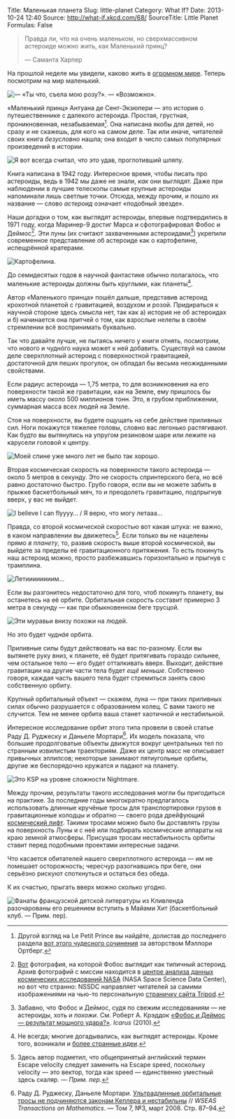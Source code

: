 Title: Маленькая планета
Slug: little-planet
Category: What If?
Date: 2013-10-24 12:40
Source: http://what-if.xkcd.com/68/
SourceTitle: Little Planet
Formulas: False

> Правда ли, что на очень маленьком, но сверхмассивном астероиде можно жить, как Маленький принц?
> 
> — Саманта Харпер

На прошлой неделе мы увидели, каково жить в [огромном мире](http://chtoes.li/page/expanding-earth). Теперь посмотрим на мир маленький.

![](/uploads/068-little-planet/asteroid_asteroid.png "— «Ты что, съела мою розу?». — «Возможно».")

«Маленький принц» Антуана де Сент-Экзюпери — это история о путешественнике с далекого астероида. Простая, грустная, проникновенная, незабываемая[^1]. Она написана якобы для детей, но сразу и не скажешь, для кого на самом деле. Так или иначе, читателей своих книга _безусловно_ нашла; она входит в число самых популярных произведений в истории.

![](/uploads/068-little-planet/asteroid_snake.png "Я вот всегда считал, что это удав, проглотивший шляпу.")

Книга написана в 1942 году. Интересное время, чтобы писать про астероиды, ведь в 1942 мы даже не знали, _как_ они выглядят. Даже при наблюдении в лучшие телескопы самые крупные астероиды напоминали лишь светлые точки. Отсюда, между прочим, и пошло их название — слово _астероид_ означает «подобный звезде».

Наши догадки о том, как выглядят астероиды, впервые подтвердились в 1971 году, когда Маринер-9 достиг Марса и сфотографировал Фобос и Деймос[^2]. Эти луны (их считают захваченными астероидами[^3]) укрепили современное представление об астероиде как о картофелине, испещрённой кратерами.

![](/uploads/068-little-planet/asteroid_potato_ru.png "Картофелина.")

До семидесятых годов в научной фантастике обычно полагалось, что маленькие астероиды должны быть круглыми, как планеты[^4].

Автор «Маленького принца» пошёл дальше, представив астероид крохотной планетой с гравитацией, воздухом и розой. Придираться к научной стороне здесь смысла нет, так как а) история не об астероидах и б) начинается она притчей о том, как взрослые нелепы в своём стремлении всё воспринимать буквально.

Так что давайте лучше, не пытаясь ничего у книги отнять, посмотрим, что нового и чуднóго наука может к ней добавить. Существуй на самом деле сверхплотный астероид с поверхностной гравитацией, достаточной для пеших прогулок, он обладал бы весьма неожиданными свойствами.

Если радиус астероида — 1,75 метра, то для возникновения на его поверхности такой же гравитации, как на Земле, ему пришлось бы иметь массу около 500 миллионов тонн. Это, в грубом приближении, суммарная масса всех людей на Земле.

Стоя на поверхности, вы будете ощущать на себе действие приливных сил. Ноги покажутся тяжелее головы, словно вас легонько растягивают. Как будто вы вытянулись на упругом резиновом шаре или лежите на карусели головой к центру.

![](/uploads/068-little-planet/asteroid_tides_ru.png "Моей спине уже много лет не было так хорошо.")

Вторая космическая скорость на поверхности такого астероида — около 5 метров в секунду. Это не скорость спринтерского бега, но всё равно достаточно быстро. Грубо говоря, если вы не можете забить в прыжке баскетбольный мяч, то и преодолеть гравитацию, подпрыгнув вверх, у вас не выйдет.

![](/uploads/068-little-planet/asteroid_basketball.png "I believe I can flyyyy… / Я верю, что могу летааа…")

Правда, со второй космической скоростью вот какая штука: не важно, в каком направлении вы движетесь[^5]. Если только вы не нацелены прямо _в планету_, то, развив скорость выше второй космической, вы выйдете за пределы её гравитационного притяжения. То есть покинуть наш астероид можно, просто разбежавшись горизонтально и прыгнув с трамплина.

![](/uploads/068-little-planet/asteroid_ramp.png "Летиииииииим…")

Если вы разгонитесь недостаточно для того, чтоб покинуть планету, вы останетесь на её орбите. Орбитальная скорость составит примерно 3 метра в секунду — как при обыкновенном беге трусцой.

![](/uploads/068-little-planet/asteroid_orbit.png "Эти муравьи внизу похожи на людей.")

Но это будет _чуднáя_ орбита.

Приливные силы будут действовать на вас по-разному. Если вы вытянете руку вниз, к планете, её будет притягивать гораздо сильнее, чем остальное тело — его будет отталкивать вверх. Выходит, действие гравитации на другие части тела будет _ещё меньше_. Собственно говоря, каждая часть вашего тела будет стремиться занять свою собственную орбиту.

Крупный орбитальный объект — скажем, луна — при таких приливных силах обычно разрушается с образованием колец. С вами такого не случится. Тем не менее орбита ваша станет хаотичной и нестабильной.

Интересное исследование орбит этого типа провели в своей статье Раду Д. Руджеску и Даньеле Мортари[^6]. Их модель показала, что большие продолговатые объекты движутся вокруг центральных тел по странным извилистым траекториям. Даже их центр масс не описывает привычных эллипсов; некоторые занимают пятиугольные орбиты, другие же беспорядочно кружатся и падают на планету.

![](/uploads/068-little-planet/asteroid_chaotic.png "Это KSP на уровне сложности Nightmare.")

Между прочим, результаты такого исследования могли бы пригодиться на практике. За последние годы многократно предлагалось использовать длинные кручёные тросы для транспортировки грузов в гравитационные колодцы и обратно — своего рода дрейфующий [космический лифт](http://ru.wikipedia.org/wiki/Космический_лифт). Такими тросами можно было бы доставлять грузы на поверхность Луны и с неё или подбирать космические аппараты на краю земной атмосферы. Присущая тросам нестабильность орбиты ставит перед подобными проектами интересные задачи.

Что касается обитателей нашего сверхплотного астероида — им не помешает осторожность; чересчур разогнавшись при беге, они серьёзно рискуют споткнуться и остаться без обеда.

К их счастью, прыгать вверх можно сколько угодно.

![](/uploads/068-little-planet/asteroid_dunk.png "Фанаты французской детской литературы из Кливленда разочарованы его решением вступить в Майами Хит (баскетбольный клуб. — Прим. пер).")

[^1]: Другой взгляд на Le Petit Prince вы найдёте, долистав до последнего раздела [вот этого чудесного сочинения](http://the-toast.net/2013/08/02/texts-from-peter-pan-et-al/) за авторством Мэллори Ортберг.
[^2]: [Вот](http://nssdc.gsfc.nasa.gov/imgcat/html/object_page/m09_mtvs4109_09.html) фотография, на которой Фобос выглядит как типичный астероид. Архив фотографий с миссии находится в [центре анализа данных космических исследований NASA](http://nssdc.gsfc.nasa.gov/nmc/masterCatalog.do?ds=PSPG-00235) (NASA Space Science Data Center), но вот что странно: NSSDC направляет читателей за самими изображениями на чью-то персональную [страничку сайта Tripod](http://petermasek.tripod.com/mariner9.html).
[^3]: Забавно, что Фобос и Деймос, судя по свежим исследованиям — не астероиды, хоть и _похожи_. См. Роберт А. Крэддок [«Фобос и Деймос — результат мощного удара?»](http://www.sciencedirect.com/science/article/pii/S0019103510004100). _Icarus_ (2010).
[^4]: Не всегда; многие догадывались, как выглядят астероиды. Кроме того, возникали и [более странные идеи](http://pencilink.blogspot.com/2010/08/uncle-scrooge-29-carl-barks-art-cover.html).
[^5]: Здесь автор подметил, что общепринятый английский термин Escape velocity следует заменить на Escape speed, поскольку velocity — это вектор, тогда как speed — единственно уместный здесь скаляр. — *Прим. пер.*
[^6]: Раду Д. Руджеску, Даньеле Мортари. [Ультрадлинные орбитальные тросы не подчиняются законам Кеплера и нестабильны](http://www.academia.edu/3453325/Ultra_Long_Orbital_Tethers_Behave_Highly_Non-Keplerian_and_Unstable) // _WSEAS Transactions on Mathematics_. — Том 7, №3, март 2008. Стр. 87–94.
